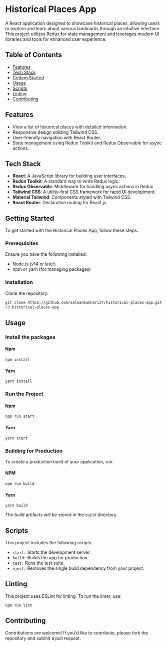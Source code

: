 # Historical Places App

A React application designed to showcase historical places, allowing users to explore and learn about various landmarks through an intuitive interface. This project utilizes Redux for state management and leverages modern UI libraries and tools for enhanced user experience.

## Table of Contents

- [Features](#features)
- [Tech Stack](#tech-stack)
- [Getting Started](#getting-started)
- [Usage](#usage)
- [Scripts](#scripts)
- [Linting](#linting)
- [Contributing](#contributing)

## Features

- View a list of historical places with detailed information.
- Responsive design utilizing Tailwind CSS.
- User-friendly navigation with React Router.
- State management using Redux Toolkit and Redux Observable for async actions.

## Tech Stack

- **React**: A JavaScript library for building user interfaces.
- **Redux Toolkit**: A standard way to write Redux logic.
- **Redux Observable**: Middleware for handling async actions in Redux.
- **Tailwind CSS**: A utility-first CSS framework for rapid UI development.
- **Material Tailwind**: Components styled with Tailwind CSS.
- **React Router**: Declarative routing for React.js.

## Getting Started

To get started with the Historical Places App, follow these steps:

### Prerequisites

Ensure you have the following installed:

- Node.js (v14 or later)
- npm or yarn (for managing packages)

### Installation

Clone the repository:

```bash
git clone https://github.com/salmanbukhari37/historical-places-app.git
cd historical-places-app
```

## Usage

### Install the packages

#### Npm

```
npm install
```

#### Yarn

```
yarn install
```

### Run the Project

#### Npm

```
npm run start
```

#### Yarn

```
yarn start
```

### Building for Production

To create a production build of your application, run:

#### NPM

```
npm run build
```

#### Yarn

```
yarn build
```

The build artifacts will be stored in the `build` directory.

## Scripts

This project includes the following scripts:

- `start:` Starts the development server.
- `build:` Builds the app for production.
- `test:` Runs the test suite.
- `eject:` Removes the single build dependency from your project.

## Linting

This project uses ESLint for linting. To run the linter, use:

```
npm run lint
```

## Contributing

Contributions are welcome! If you'd like to contribute, please fork the repository and submit a pull request.
